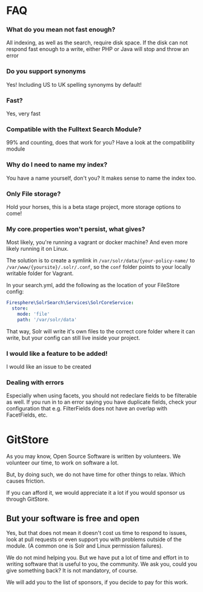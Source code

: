 # FAQ

### What do you mean not fast enough?

All indexing, as well as the search, require disk space. If the disk can not respond fast enough to a write,
either PHP or Java will stop and throw an error

### Do you support synonyms

Yes! Including US to UK spelling synonyms by default!

### Fast?

Yes, very fast

### Compatible with the Fulltext Search Module?

99% and counting, does that work for you? Have a look at the compatibility module

### Why do I need to name my index?

You have a name yourself, don't you? It makes sense to name the index too.

### Only File storage?

Hold your horses, this is a beta stage project, more storage options to come!

### My core.properties won't persist, what gives?

Most likely, you're running a vagrant or docker machine? And even more likely
running it on Linux.

The solution is to create a symlink in `/var/solr/data/{your-policy-name/` to `/var/www/{yoursite}/.solr/.conf`, so the
`conf` folder points to your locally writable folder for Vagrant.

In your search.yml, add the following as the location of your FileStore config:
```yaml
Firesphere\SolrSearch\Services\SolrCoreService:
  store:
    mode: 'file'
    path: '/var/solr/data'
```

That way, Solr will write it's own files to the correct core folder where it can write, but your config can still live
inside your project.

### I would like a feature to be added!

I would like an issue to be created

### Dealing with errors

Especially when using facets, you should not redeclare fields to be filterable as well. If you run in to an error 
saying you have duplicate fields, check your configuration that e.g. FilterFields does not have an overlap with FacetFields, etc.

# GitStore

As you may know, Open Source Software is written by volunteers. We volunteer our time, to work
on software a lot.

But, by doing such, we do not have time for other things to relax. Which causes friction.

If you can afford it, we would appreciate it a lot if you would sponsor us through GitStore.

## But your software is free and open

Yes, but that does not mean it doesn't cost us time to respond to issues, look at pull requests
or even support you with problems outside of the module. (A common one is Solr and Linux permission failures).

We do not mind helping you. But we have put a lot of time and effort in to writing software
that is useful to you, the community. We ask you, could you give something back? It is not mandatory,
of course.

We will add you to the list of sponsors, if you decide to pay for this work.